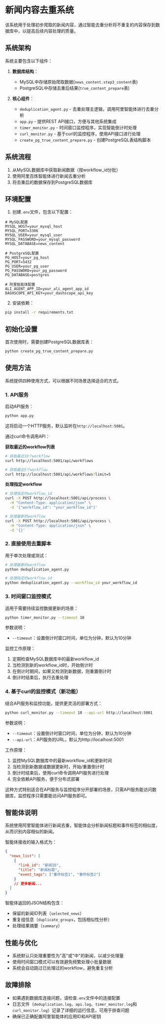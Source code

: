 # 新闻内容去重系统

该系统用于处理初步爬取的新闻内容，通过智能去重分析将不重复的内容保存到数据库中，以提高后续内容处理的质量。

## 系统架构

系统主要包含以下组件：

1. **数据库结构**：
   - MySQL中存储原始爬取数据(`news_content.step3_content`表)
   - PostgreSQL中存储去重后结果(`true_content_prepare`表)

2. **核心组件**：
   - `deduplication_agent.py` - 去重处理主逻辑，调用阿里智能体进行去重分析
   - `app.py` - 提供REST API接口，方便与其他系统集成
   - `timer_monitor.py` - 时间窗口监控程序，实现智能倒计时处理
   - `curl_monitor.py` - 基于curl的监控程序，使用API接口进行处理
   - `create_pg_true_content_prepare.py` - 创建PostgreSQL表结构脚本

## 系统流程

1. 从MySQL数据库中获取新闻数据（按workflow_id分批）
2. 使用阿里百炼智能体进行新闻去重分析
3. 将去重后的数据保存到PostgreSQL数据库

## 环境配置

1. 创建`.env`文件，包含以下配置：

```
# MySQL配置
MYSQL_HOST=your_mysql_host
MYSQL_PORT=3306
MYSQL_USER=your_mysql_user
MYSQL_PASSWORD=your_mysql_password
MYSQL_DATABASE=news_content

# PostgreSQL配置
PG_HOST=your_pg_host
PG_PORT=5432
PG_USER=your_pg_user
PG_PASSWORD=your_pg_password
PG_DATABASE=postgres

# 阿里智能体配置
ALI_AGENT_APP_ID=your_ali_agent_app_id
DASHSCOPE_API_KEY=your_dashscope_api_key
```

2. 安装依赖：

```bash
pip install -r requirements.txt
```

## 初始化设置

首次使用时，需要创建PostgreSQL数据库表：

```bash
python create_pg_true_content_prepare.py
```

## 使用方法

系统提供四种使用方式，可以根据不同场景选择适合的方式。

### 1. API服务

启动API服务：

```bash
python app.py
```

这将启动一个HTTP服务，默认监听在`http://localhost:5001`。

通过curl命令调用API：

**获取最近的workflow列表**

```bash
# 获取最近10个workflow
curl http://localhost:5001/api/workflows

# 获取最近5个workflow
curl http://localhost:5001/api/workflows?limit=5
```

**处理指定workflow**

```bash
# 处理指定的workflow_id
curl -X POST http://localhost:5001/api/process \
  -H "Content-Type: application/json" \
  -d '{"workflow_id": "your_workflow_id"}'

# 处理最新的workflow
curl -X POST http://localhost:5001/api/process \
  -H "Content-Type: application/json" \
  -d '{}'
```

### 2. 直接使用去重脚本

用于单次处理或测试：

```bash
# 处理最新的workflow
python deduplication_agent.py

# 处理指定的workflow_id
python deduplication_agent.py --workflow_id your_workflow_id
```

### 3. 时间窗口监控模式

适用于需要持续监控数据更新的场景：

```bash
python timer_monitor.py --timeout 10
```

参数说明：
- `--timeout`：设置倒计时窗口时间，单位为分钟，默认为10分钟

监控工作原理：
1. 定期检查MySQL数据库中的最新workflow_id
2. 当检测到新的workflow_id时，开始倒计时
3. 在倒计时期间，如果又检测到新数据，则重置倒计时
4. 倒计时结束后，执行去重处理

### 4. 基于curl的监控模式（新功能）

结合API服务和监控功能，提供更灵活的部署方式：

```bash
python curl_monitor.py --timeout 10 --api-url http://localhost:5001
```

参数说明：
- `--timeout`：设置倒计时窗口时间，单位为分钟，默认为10分钟
- `--api-url`：API服务的URL，默认为http://localhost:5001

工作原理：
1. 监控MySQL数据库中的最新workflow_id和更新时间
2. 当检测到新数据或数据更新时，开始/重置倒计时
3. 倒计时结束后，使用curl命令调用API服务进行处理
4. 完全依赖API服务，便于分布式部署

这种方式特别适合在API服务与监控程序分开部署的场景，只需API服务能访问数据库，监控程序只需要能访问API服务即可。

## 智能体说明

系统使用阿里智能体进行新闻去重，智能体会分析新闻标题和事件标签的相似度，从而识别内容相似的新闻。

智能体接收的输入格式为：
```json
{
  "news_list": [
    {
      "link_id": "新闻ID",
      "title": "新闻标题",
      "event_tags": ["事件标签1", "事件标签2"]
    }
    // 更多新闻...
  ]
}
```

智能体返回的JSON结构包含：
- 保留的新闻ID列表（`selected_news`）
- 重复组信息（`duplicate_groups`，包括相似性分析）
- 处理结果摘要（`summary`）

## 性能与优化

* 系统默认只处理重要性为"高"或"中"的新闻，以减少处理量
* 使用时间窗口模式可以有效避免频繁处理小批量数据
* 系统会自动跳过已处理过的workflow，避免重复分析

## 故障排除

* 如果遇到数据库连接问题，请检查`.env`文件中的连接配置
* 日志文件（`deduplication.log`、`api.log`、`timer_monitor.log`和`curl_monitor.log`）记录了详细的运行信息，可用于排查问题
* 确保已正确配置阿里智能体的应用ID和API密钥 